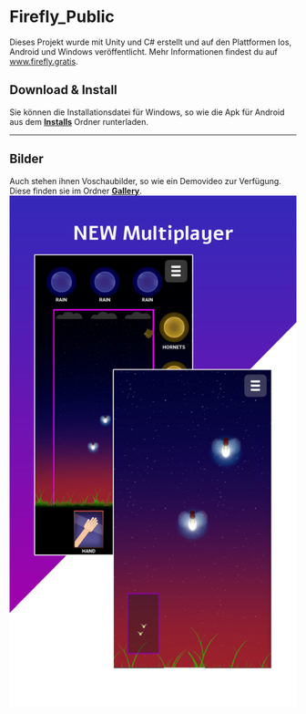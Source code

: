 # Firefly_Public
 Dieses Projekt wurde mit Unity und C# erstellt und auf den Plattformen Ios, Android und Windows veröffentlicht.
Mehr Informationen findest du auf <a href="http://www.firefly.gratis" >www.firefly.gratis</a>.
<h2>Download & Install</h2>
Sie können die Installationsdatei für Windows, so wie die Apk für Android aus dem <b><a href="Installs/">Installs</a></b> Ordner runterladen.
<hr />
<h2>Bilder</h2>
Auch stehen ihnen Voschaubilder, so wie ein Demovideo zur Verfügung. Diese finden sie im Ordner <b><a href="Gallery/">Gallery</a></b>.
<img src="Gallery/Screenshots5.png"/>
